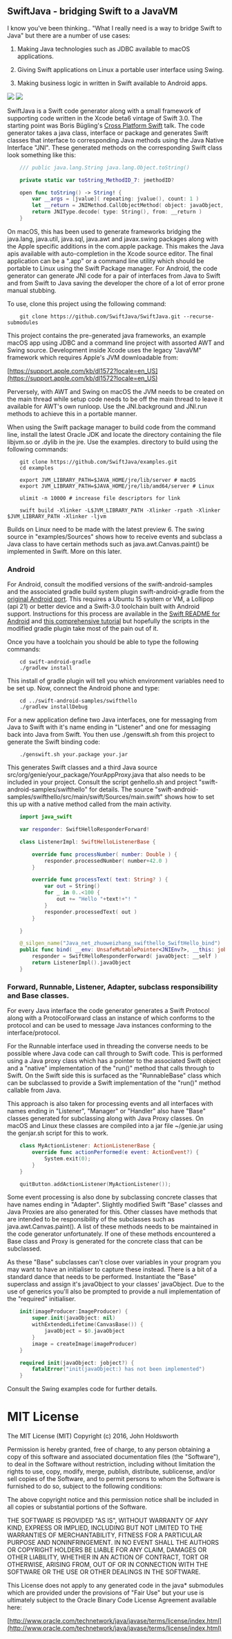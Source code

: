
## SwiftJava - bridging Swift to a JavaVM

I know you've been thinking.. "What I really need is a way to bridge Swift to Java"
but there are a number of use cases:

1. Making Java technologies such as JDBC available to macOS applications.

2. Giving Swift applications on Linux a portable user interface using Swing.

3. Making business logic in written in Swift available to Android apps.
 
![](http://johnholdsworth.com/Linux.png) ![](http://johnholdsworth.com/Android.png)

SwiftJava is a Swift code generator along with a small framework of supporting code written in 
the Xcode beta6 vintage of Swift 3.0. The starting point was Boris Bügling's
[Cross Platform Swift](https://realm.io/news/altconf-boris-bugling-cross-platform-swift/) talk.
The code generator takes a java class, interface or package and generates Swift classes
that interface to corresponding Java methods using the Java Native Interface "JNI".
These generated methods on the corresponding Swift class look something like this:

```Swift
    /// public java.lang.String java.lang.Object.toString()

    private static var toString_MethodID_7: jmethodID?

    open func toString() -> String! {
        var __args = [jvalue]( repeating: jvalue(), count: 1 )
        let __return = JNIMethod.CallObjectMethod( object: javaObject, methodName: "toString", methodSig: "()Ljava/lang/String;", methodCache: &JavaObject.toString_MethodID_7, args: &__args, locals: nil )
        return JNIType.decode( type: String(), from: __return )
    }
```

On macOS, this has been used to generate frameworks bridging the java.lang, java.util,
java.sql, java.awt and javax.swing packages along with the Apple specific additions
in the com.apple package. This makes the Java apis available with auto-completion in
the Xcode source editor. The final application can be a ".app" or a command line utility
which should be portable to Linux using the Swift Package manager. For Android, the code
generator can generate JNI code for a pair of interfaces from Java to Swift and from
Swift to Java saving the developer the chore of a lot of error prone manual stubbing.

To use, clone this project using the following command:

```Shell
    git clone https://github.com/SwiftJava/SwiftJava.git --recurse-submodules
```

This project contains the pre-generated java frameworks, an example macOS app using 
JDBC and a command line project with assorted AWT and Swing source. Development inside
Xcode uses the legacy "JavaVM" framework which requires Apple's JVM downloadable from:

[https://support.apple.com/kb/dl1572?locale=en_US](https://support.apple.com/kb/dl1572?locale=en_US)

Perversely, with AWT and Swing on macOS the JVM needs to be created on the main thread
while setup code needs to be off the main thread to leave it available for AWT's own
runloop. Use the JNI.background and JNI.run methods to achieve this in a portable manner.

When using the Swift package manager to build code from the command line, install the
latest Oracle JDK and locate the directory containing the file libjvm.so or .dylib in
the jre. Use the examples. directory to build using the following commands:

```Shell
    git clone https://github.com/SwiftJava/examples.git
    cd examples

    export JVM_LIBRARY_PATH=$JAVA_HOME/jre/lib/server # macOS
    export JVM_LIBRARY_PATH=$JAVA_HOME/jre/lib/amd64/server # Linux

    ulimit -n 10000 # increase file descriptors for link

    swift build -Xlinker -L$JVM_LIBRARY_PATH -Xlinker -rpath -Xlinker $JVM_LIBRARY_PATH -Xlinker -ljvm
```

Builds on Linux need to be made with the latest preview 6. The swing source in
"examples/Sources" shows how to receive events and subclass a Java class to have certain
methods such as java.awt.Canvas.paint() be implemented in Swift. More on this later.

### Android

For Android, consult the modified versions of the swift-android-samples and the associated
gradle build system plugin swift-android-gradle from the [original Android port](https://github.com/SwiftAndroid).
This requires a Ubuntu 15 system or VM, a Lollipop (api 21) or better device and a Swift-3.0
toolchain built with Android support. Instructions for this process are available in the
[Swift README for Android](https://github.com/apple/swift/blob/master/docs/Android.md)
and [this comprehensive tutorial](https://medium.com/@ephemer/how-we-put-an-app-in-the-android-play-store-using-swift-67bd99573e3c)
but hopefully the scripts in the modified gradle plugin take most of the pain out of it.

Once you have a toolchain you should be able to type the following commands:

```Shell
    cd swift-android-gradle
    ./gradlew install
```

This install of gradle plugin will tell you which environment variables need to be set up.
Now, connect the Android phone and type:

```Shell
    cd ../swift-android-samples/swifthello
    ./gradlew installDebug
```

For a new application define two Java interfaces, one for messaging from Java to Swift
with it's name ending in "Listener" and one for messaging back into Java from Swift.
You then use ./genswift.sh from this project to generate the Swift binding code:

```Shell
    ./genswift.sh your.package your.jar
```

This generates Swift classes and a third Java source src/org/genie/your_package/YourAppProxy.java
that also needs to be included in your project. Consult the script genhello.sh and project
"swift-android-samples/swifthello" for details. The source "swift-android-samples/swifthello/src/main/swift/Sources/main.swift"
shows how to set this up with a native method called from the main activity.

```Swift
    import java_swift

    var responder: SwiftHelloResponderForward!

    class ListenerImpl: SwiftHelloListenerBase {

        override func processNumber( number: Double ) {
            responder.processedNumber( number+42.0 )
        }

        override func processText( text: String? ) {
            var out = String()
            for _ in 0..<100 {
                out += "Hello "+text!+"! "
            }
            responder.processedText( out )
        }

    }	

    @_silgen_name("Java_net_zhuoweizhang_swifthello_SwiftHello_bind")
    public func bind( __env: UnsafeMutablePointer<JNIEnv?>, __this: jobject?, __self: jobject? )-> jobject? {
        responder = SwiftHelloResponderForward( javaObject: __self )
        return ListenerImpl().javaObject
    }
```

### Forward, Runnable, Listener, Adapter, subclass responsibility and Base classes.

For every Java interface the code generator generates a Swift Protocol along
with a ProtocolForward class an instance of which conforms to the protocol and
can be used to message Java instances conforming to the interface/protocol.

For the Runnable interface used in threading the converse needs to be possible
where Java code can call through to Swift code. This is performed using a Java
proxy class which has a pointer to the associated Swift object and a "native"
implementation of the "run()" method that calls through to Swift. On the Swift
side this is surfaced as the "RunnableBase" class which can be subclassed to
provide a Swift implementation of the "run()" method callable from Java.

This approach is also taken for processing events and all interfaces with names
ending in "Listener", "Manager" or "Handler" also have "Base" classes generated
for subclassing along with Java Proxy classes. On macOS and Linux these classes
are compiled into a jar file ~/genie.jar using the genjar.sh script for this to work.

```Swift
    class MyActionListener: ActionListenerBase {
        override func actionPerformed(e event: ActionEvent?) {
            System.exit(0);
        }
    }

    quitButton.addActionListener(MyActionListener());
```

Some event processing is also done by subclassing concrete classes that have names
ending in "Adapter". Slightly modified Swift "Base" classes and Java Proxies are also
generated for this. Other classes have methods that are intended to be responsibility
of the subclasses such as java.awt.Canvas.paint(). A list of these methods needs to be
maintained in the code generator unfortunately. If one of these methods encountered
a Base class and Proxy is generated for the concrete class that can be subclassed.

As these "Base" subclasses can't close over variables in your program you may want to
have an initialiser to capture these instead. There is a bit of a standard dance
that needs to be performed. Instantiate the "Base" superclass and assign it's
javaObject to your classes' javaObject. Due to the use of generics you'll
also be prompted to provide a null implementation of the "required" initialiser.

```Swift
    init(imageProducer:ImageProducer) {
        super.init(javaObject: nil)
        withExtendedLifetime(CanvasBase()) {
            javaObject = $0.javaObject
        }
        image = createImage(imageProducer)
    }

    required init(javaObject: jobject?) {
        fatalError("init(javaObject:) has not been implemented")
    }
```

Consult the Swing examples code for further details.

# MIT License

The MIT License (MIT)
Copyright (c) 2016, John Holdsworth

Permission is hereby granted, free of charge, to any person obtaining a copy of this
software and associated documentation files (the "Software"), to deal in the Software
without restriction, including without limitation the rights to use, copy, modify, merge,
publish, distribute, sublicense, and/or sell copies of the Software, and to permit persons
to whom the Software is furnished to do so, subject to the following conditions:

The above copyright notice and this permission notice shall be included in all copies or substantial portions of the Software.

THE SOFTWARE IS PROVIDED "AS IS", WITHOUT WARRANTY OF ANY KIND, EXPRESS OR IMPLIED, 
INCLUDING BUT NOT LIMITED TO THE WARRANTIES OF MERCHANTABILITY, FITNESS FOR A PARTICULAR 
PURPOSE AND NONINFRINGEMENT. IN NO EVENT SHALL THE AUTHORS OR COPYRIGHT HOLDERS BE LIABLE 
FOR ANY CLAIM, DAMAGES OR OTHER LIABILITY, WHETHER IN AN ACTION OF CONTRACT, TORT OR OTHERWISE, 
ARISING FROM, OUT OF OR IN CONNECTION WITH THE SOFTWARE OR THE USE OR OTHER DEALINGS IN THE SOFTWARE.

This License does not apply to any generated code in the java* submodules which
are provided under the provisions of "Fair Use" but your use is ultimately subject
to the Oracle Binary Code License Agreement available here:

[http://www.oracle.com/technetwork/java/javase/terms/license/index.html](http://www.oracle.com/technetwork/java/javase/terms/license/index.html)

